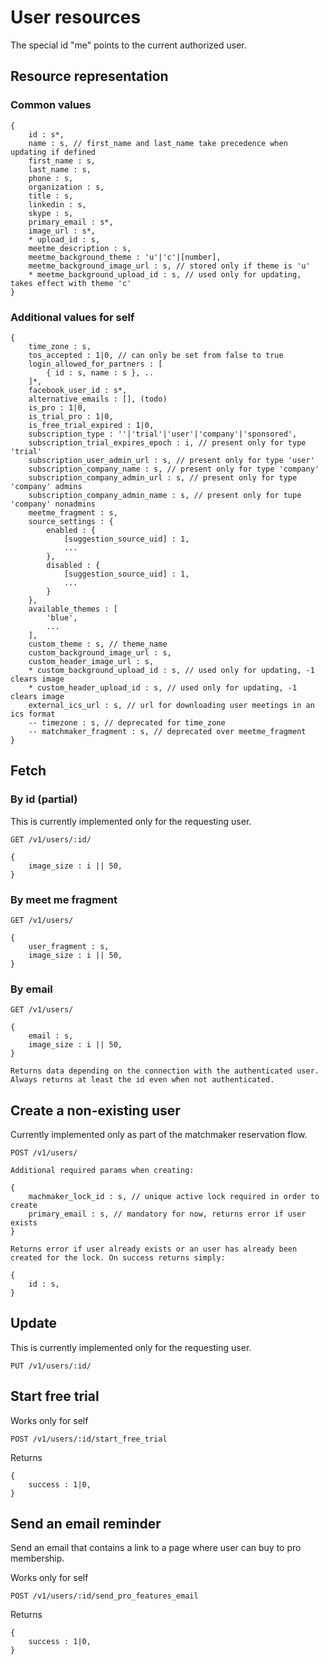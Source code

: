 # User resources

The special id "me" points to the current authorized user.

## Resource representation

### Common values

    {
        id : s*,
        name : s, // first_name and last_name take precedence when updating if defined
        first_name : s,
        last_name : s,
        phone : s,
        organization : s,
        title : s,
        linkedin : s,
        skype : s,
        primary_email : s*,
        image_url : s*,
        * upload_id : s,
        meetme_description : s,
        meetme_background_theme : 'u'|'c'|[number],
        meetme_background_image_url : s, // stored only if theme is 'u'
        * meetme_background_upload_id : s, // used only for updating, takes effect with theme 'c'
    }

### Additional values for self

    {
        time_zone : s,
        tos_accepted : 1|0, // can only be set from false to true
        login_allowed_for_partners : [
            { id : s, name : s }, ..
        ]*,
        facebook_user_id : s*,
        alternative_emails : [], (todo)
        is_pro : 1|0,
        is_trial_pro : 1|0,
        is_free_trial_expired : 1|0,
        subscription_type : ''|'trial'|'user'|'company'|'sponsored',
        subscription_trial_expires_epoch : i, // present only for type 'trial'
        subscription_user_admin_url : s, // present only for type 'user'
        subscription_company_name : s, // present only for type 'company'
        subscription_company_admin_url : s, // present only for type 'company' admins
        subscription_company_admin_name : s, // present only for tupe 'company' nonadmins
        meetme_fragment : s,
        source_settings : {
            enabled : {
                [suggestion_source_uid] : 1,
                ...
            },
            disabled : {
                [suggestion_source_uid] : 1,
                ...
            }
        },
        available_themes : [
            'blue',
            ...
        ],
        custom_theme : s, // theme_name
        custom_background_image_url : s,
        custom_header_image_url : s,
        * custom_background_upload_id : s, // used only for updating, -1 clears image
        * custom_header_upload_id : s, // used only for updating, -1 clears image
        external_ics_url : s, // url for downloading user meetings in an ics format
        -- timezone : s, // deprecated for time_zone
        -- matchmaker_fragment : s, // deprecated over meetme_fragment
    }

## Fetch

### By id (partial)

This is currently implemented only for the requesting user.

    GET /v1/users/:id/

    {
        image_size : i || 50,
    }

### By meet me fragment

    GET /v1/users/

    {
        user_fragment : s,
        image_size : i || 50,
    }

### By email

    GET /v1/users/

    {
        email : s,
        image_size : i || 50,
    }

    Returns data depending on the connection with the authenticated user. Always returns at least the id even when not authenticated.

## Create a non-existing user

Currently implemented only as part of the matchmaker reservation flow.

    POST /v1/users/

    Additional required params when creating:

    {
        machmaker_lock_id : s, // unique active lock required in order to create
        primary_email : s, // mandatory for now, returns error if user exists
    }

    Returns error if user already exists or an user has already been created for the lock. On success returns simply:

    {
        id : s,
    }

## Update

This is currently implemented only for the requesting user.

    PUT /v1/users/:id/

## Start free trial

Works only for self

    POST /v1/users/:id/start_free_trial

Returns

    {
        success : 1|0,
    }

## Send an email reminder

Send an email that contains a link to a page where user can buy to pro membership.

Works only for self

    POST /v1/users/:id/send_pro_features_email

Returns

    {
        success : 1|0,
    }
